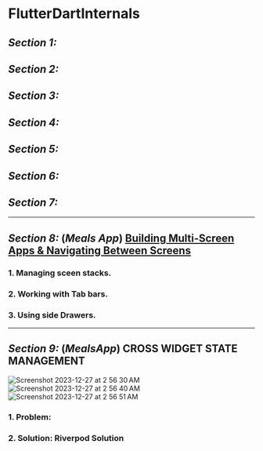 # FlutterDartInternals

## ***Section 1:***
## ***Section 2:***
## ***Section 3:***
## ***Section 4:***
## ***Section 5:***
## ***Section 6:***
## ***Section 7:***
---
## ***Section 8:*** (*Meals App*) [Building Multi-Screen Apps & Navigating Between Screens](https://github.com/adityagaur0/meals.git)
### 1.  Managing sceen stacks.
### 2.  Working with Tab bars.
### 3.  Using side Drawers.
---
## ***Section 9:*** (*MealsApp*) CROSS WIDGET STATE MANAGEMENT

![Screenshot 2023-12-27 at 2 56 30 AM](https://github.com/adityagaur0/Flutter-DartInternals/assets/112656570/5adb8597-616a-48b3-9b8e-0e385eb450aa)
![Screenshot 2023-12-27 at 2 56 40 AM](https://github.com/adityagaur0/Flutter-DartInternals/assets/112656570/9b52ad4e-90d4-4583-9e39-076490e87c3d)
![Screenshot 2023-12-27 at 2 56 51 AM](https://github.com/adityagaur0/Flutter-DartInternals/assets/112656570/803477bb-f334-4b8f-bff3-093ee564e5c2)

### 1.  Problem:
### 2.  Solution: Riverpod Solution
